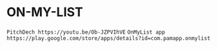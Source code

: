 # ON-MY-LIST

`PitchDech https://youtu.be/Ob-JZPVIhVE`
`OnMyList app  https://play.google.com/store/apps/details?id=com.pamapp.onmylist`
